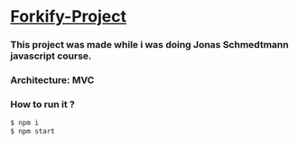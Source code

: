 # <a href="https://forkifyjhonsmith.netlify.app/">Forkify-Project</a>

### This project was made while i was doing Jonas Schmedtmann javascript course.

### Architecture: MVC

### How to run it ?

```sh
$ npm i
$ npm start
```
